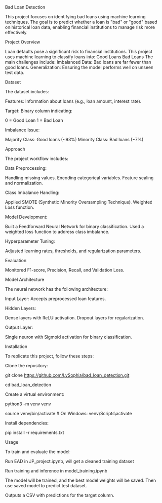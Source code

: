Bad Loan Detection

This project focuses on identifying bad loans using machine learning techniques. The goal is to predict whether a loan is "bad" or "good" based on historical loan data, enabling financial institutions to manage risk more effectively.

Project Overview

Loan defaults pose a significant risk to financial institutions. This project uses machine learning to classify loans into:
Good Loans 
Bad Loans 
The main challenges include:
Imbalanced Data: Bad loans are far fewer than good loans.
Generalization: Ensuring the model performs well on unseen test data.

Dataset

The dataset includes:

Features: Information about loans (e.g., loan amount, interest rate).

Target: Binary column indicating:

0 = Good Loan
1 = Bad Loan

Imbalance Issue:

Majority Class: Good loans (~93%)
Minority Class: Bad loans (~7%)


Approach

The project workflow includes:

Data Preprocessing:

Handling missing values.
Encoding categorical variables.
Feature scaling and normalization.

Class Imbalance Handling:

Applied SMOTE (Synthetic Minority Oversampling Technique).
Weighted Loss function.

Model Development:

Built a Feedforward Neural Network for binary classification.
Used a weighted loss function to address class imbalance.

Hyperparameter Tuning:

Adjusted learning rates, thresholds, and regularization parameters.

Evaluation:

Monitored F1-score, Precision, Recall, and Validation Loss.

Model Architecture

The neural network has the following architecture:

Input Layer: Accepts preprocessed loan features.

Hidden Layers:

Dense layers with ReLU activation.
Dropout layers for regularization.

Output Layer:

Single neuron with Sigmoid activation for binary classification.

Installation

To replicate this project, follow these steps:

Clone the repository:

git clone https://github.com/LvSophia/bad_loan_detection.git

cd bad_loan_detection

Create a virtual environment:

python3 -m venv venv

source venv/bin/activate  # On Windows: venv\Scripts\activate

Install dependencies:

pip install -r requirements.txt

Usage

To train and evaluate the model:

Run EAD in JP_project.ipynb, will get a cleaned training dataset

Run training and inference in model_training.ipynb

The model will be trained, and the best model weights will be saved. Then use saved model to predict test dataset.

Outputs a CSV with predictions for the target column.
